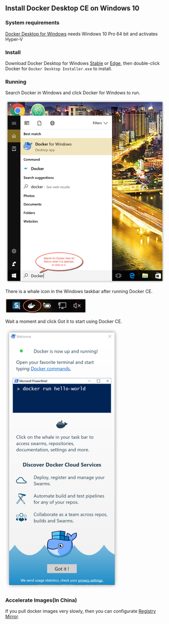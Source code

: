 ## Install Docker Desktop CE on Windows 10

### System requirements

[Docker Desktop for Windows](https://docs.docker.com/docker-for-windows/install/) needs Windows 10 Pro 64 bit and activates Hyper-V

### Install

Download Docker Desktop for Windows [Stable](https://download.docker.com/win/stable/Docker%20Desktop%20Installer.exe) or [Edge](https://download.docker.com/win/edge/Docker%20Desktop%20Installer.exe), then double-click Docker for `Docker Desktop Installer.exe` to install.

### Running

Search Docker in Windows and click Docker for Windows to run.

![](_images/install-win-docker-app-search.png)

There is a whale icon in the Windows taskbar after running Docker CE.

![](_images/install-win-taskbar-circle.png)

Wait a moment and click Got it to start using Docker CE.

![](_images/install-win-success-popup-cloud.png)

### Accelerate Images(In China)

If you pull docker images very slowly, then you can configurate [Registry Mirror](mirror.md).

